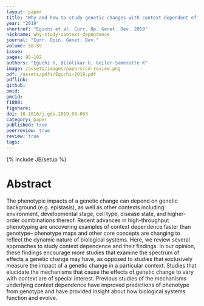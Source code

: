 ```yaml
---
layout: paper
title: "Why and how to study genetic changes with context-dependent effects"
year: "2019"
shortref: "Eguchi et al. Curr. Op. Genet. Dev. 2019"
nickname: why-study-context-dependence
journal: "Curr. Opin. Genet. Dev."
volume: 58–59
issue: 
pages: 95-102
authors: "Eguchi Y, Bilolikar G, Geiler-Samerotte K"
image: /assets/images/papers/cd-review.png
pdf: /assets/pdfs/Eguchi-2019.pdf
pdflink: 
github: 
pmid: 
pmcid: 
f1000: 
figshare: 
doi: 10.1016/j.gde.2019.08.003
category: paper
published: true
peerreview: true
review: true
tags: 
---
```

{% include JB/setup %}

# Abstract 

The phenotypic impacts of a genetic change can depend on genetic background (e.g. epistasis), as well as other contexts including environment, developmental stage, cell type, disease state, and higher-order combinations thereof. Recent advances in high-throughput phenotyping are uncovering examples of context dependence faster than genotype– phenotype maps and other core concepts are changing to reflect the dynamic nature of biological systems. Here, we review several approaches to study context dependence and their findings. In our opinion, these findings encourage more studies that examine the spectrum of effects a genetic change may have, as opposed to studies that exclusively measure the impact of a genetic change in a particular context. Studies that elucidate the mechanisms that cause the effects of genetic change to vary with context are of special interest. Previous studies of the mechanisms underlying context dependence have improved predictions of phenotype from genotype and have provided insight about how biological systems function and evolve.